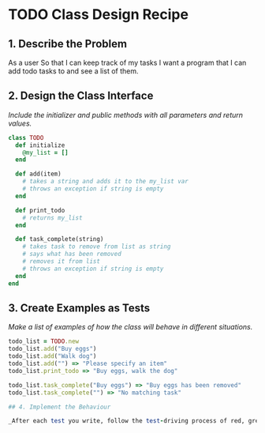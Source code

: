 # TODO Class Design Recipe

## 1. Describe the Problem

As a user
So that I can keep track of my tasks
I want a program that I can add todo tasks to and see a list of them.

## 2. Design the Class Interface

_Include the initializer and public methods with all parameters and return values._

```ruby
class TODO
  def initialize
    @my_list = []
  end

  def add(item)
    # takes a string and adds it to the my_list var
    # throws an exception if string is empty
  end

  def print_todo
    # returns my_list
  end

  def task_complete(string)
    # takes task to remove from list as string
    # says what has been removed
    # removes it from list
    # throws an exception if string is empty
  end
end
```

## 3. Create Examples as Tests

_Make a list of examples of how the class will behave in different situations._

```ruby
todo_list = TODO.new
todo_list.add("Buy eggs")
todo_list.add("Walk dog")
todo_list.add("") => "Please specify an item"
todo_list.print_todo => "Buy eggs, walk the dog"

todo_list.task_complete("Buy eggs") => "Buy eggs has been removed"
todo_list.task_complete("") => "No matching task"

## 4. Implement the Behaviour

_After each test you write, follow the test-driving process of red, green, refactor to implement the behaviour._
